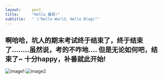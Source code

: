 ```yaml
---
layout:     post
title:      "Hello 暑假!"
subtitle:   " \"Hello World, Hello Blog\""
---
```

啊哈哈，坑人的期末考试终于结束了，终于结束了........虽然说，考的不咋地....
但是无论如何吧，结束了~
十分happy，补番就此开始!
---
![image1](https://i0.hdslb.com/bfs/album/2e1d2f1eb4edc9a34a49a270179f3d7dce4e79f3.jpg)
![image2](https://img.rruu.net/image/5efeb600cf5a0)
